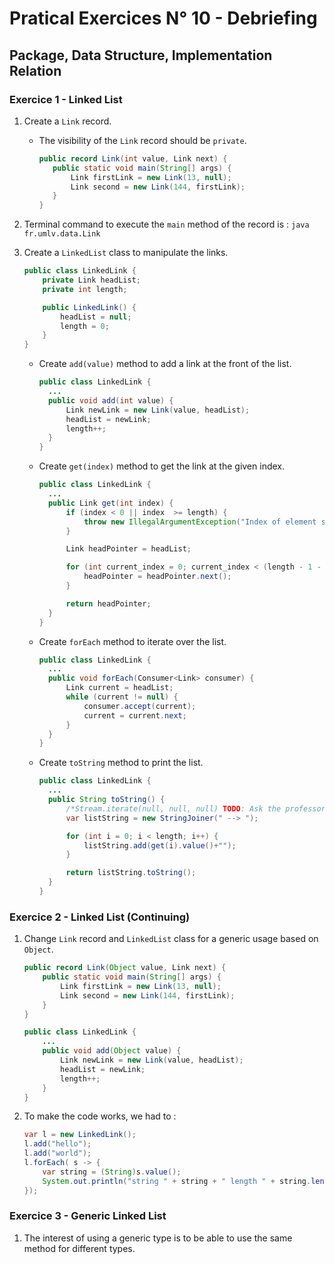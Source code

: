 # Pratical Exercices N° 10 - Debriefing

## Package, Data Structure, Implementation Relation

### Exercice 1 - Linked List

1. Create a `Link` record.
   
   - The visibility of the `Link` record should be `private`.
     
     ```java
     public record Link(int value, Link next) {
        public static void main(String[] args) {
            Link firstLink = new Link(13, null); 
            Link second = new Link(144, firstLink);
        }
     }
     ```

2. Terminal command to execute the `main` method of the record is : 
   `java fr.umlv.data.Link`

3. Create a `LinkedList` class to manipulate the links.
   
   ```java
   public class LinkedLink {
       private Link headList;
       private int length;
   
       public LinkedLink() {
           headList = null;
           length = 0;
       }
   }
   ```
   
   - Create `add(value)` method to add a link at the front of the list.
     
     ```java
     public class LinkedLink {
       ...
       public void add(int value) {
           Link newLink = new Link(value, headList);
           headList = newLink;
           length++;
       }
     }
     ```
   
   - Create `get(index)` method to get the link at the given index.
     
     ```java
     public class LinkedLink {
       ...
       public Link get(int index) {
           if (index < 0 || index  >= length) {
               throw new IllegalArgumentException("Index of element should be positive and less than the size of the list");
           }
     
           Link headPointer = headList;
     
           for (int current_index = 0; current_index < (length - 1 - index); current_index++) {
               headPointer = headPointer.next();
           }
     
           return headPointer;
       }
     }
     ```
   
   - Create `forEach` method to iterate over the list.
     
     ```java
     public class LinkedLink {
       ...
       public void forEach(Consumer<Link> consumer) {
           Link current = headList;
           while (current != null) {
               consumer.accept(current);
               current = current.next;
           }
       }
     }
     ```
   
   - Create `toString` method to print the list.
     
     ```java
     public class LinkedLink {
       ...
       public String toString() {
           /*Stream.iterate(null, null, null) TODO: Ask the professor about how to use iterate */
           var listString = new StringJoiner(" --> ");
     
           for (int i = 0; i < length; i++) {
               listString.add(get(i).value()+"");
           }
     
           return listString.toString();
       }
     }
     ```

### Exercice 2 - Linked List (Continuing)

1. Change `Link` record and `LinkedList` class for a generic usage based on `Object`.
   
   ```java
   public record Link(Object value, Link next) {
       public static void main(String[] args) {
           Link firstLink = new Link(13, null); 
           Link second = new Link(144, firstLink);
       }   
   }
   ```
   
   ```java
   public class LinkedLink {
       ...
       public void add(Object value) {
           Link newLink = new Link(value, headList);
           headList = newLink;
           length++;
       }
   }
   ```

2. To make the code works, we had to :
   
   ```java
   var l = new LinkedLink();
   l.add("hello");
   l.add("world");
   l.forEach( s -> {
       var string = (String)s.value();
       System.out.println("string " + string + " length " + string.length());
   });
   ```

### Exercice 3 - Generic Linked List

1. The interest of using a generic type is to be able to use the same method for different types.
   
   ```java
   
   ```